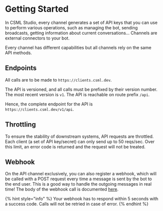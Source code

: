 # Getting Started

In CSML Studio, every channel generates a set of API keys that you can use to perform various operations, such as managing the bot, sending broadcasts, getting information about current conversations... Channels are external connectors to your bot.

Every channel has different capabilities but all channels rely on the same API methods.&#x20;

## Endpoints

All calls are to be made to `https://clients.csml.dev`.

The API is versioned, and all calls must be prefixed by their version number. The most recent version is `v1`. The API is reachable on route prefix `/api`.

Hence, the complete endpoint for the API is `https://clients.csml.dev/v1/api`.

## Throttling

To ensure the stability of downstream systems, API requests are throttled. Each client (a set of API key/secret) can only send up to 50 reqs/sec. Over this limit, an error code is returned and the request will not be treated.

## Webhook

On the API channel exclusively, you can also register a webhook, which will be called with a POST request every time a message is sent by the bot to the end user. This is a good way to handle the outgoing messages in real time! The body of the webhook call is documented [here](api-reference/chat-api.md#response-body).

{% hint style="info" %}
Your webhook has to respond within 5 seconds with a success code. Calls will not be retried in case of error.
{% endhint %}

